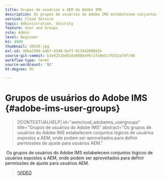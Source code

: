 ```yaml
---
title: Grupos de usuários e AEM do Adobe IMS
description: Os grupos de usuários do Adobe IMS estabelecem conjuntos lógicos de usuários expostos a AEM, onde podem ser aproveitados para definir permissões de ajuste para usuários AEM.
version: Cloud Service
topic: Administration, Security
feature: User and Groups
role: Admin
level: Beginner
kt: 4999
thumbnail: 39150.jpg
exl-id: 40ba2368-edb7-4348-9aff-91194200092e
source-git-commit: b3e9251bdb18a008be95c1fa9e5c79252a74fc98
workflow-type: tm+mt
source-wordcount: '92'
ht-degree: 0%

---
```


# Grupos de usuários do Adobe IMS {#adobe-ims-user-groups}

>[!CONTEXTUALHELP]
>id="aemcloud_adobeims_usergroups"
>title="Grupos de usuários do Adobe IMS"
>abstract="Os grupos de usuários do Adobe IMS estabelecem conjuntos lógicos de usuários expostos a AEM, onde podem ser aproveitados para definir permissões de ajuste para usuários AEM."

 Os grupos de usuários do Adobe IMS estabelecem conjuntos lógicos de usuários expostos a AEM, onde podem ser aproveitados para definir permissões de ajuste para usuários AEM.

>[!VIDEO](https://video.tv.adobe.com/v/39150?quality=12&learn=on)

